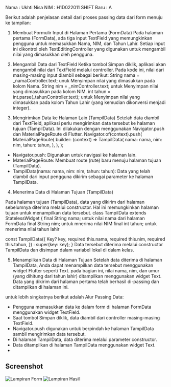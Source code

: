 Nama : Ukhti Nisa
NIM : H1D022011
SHIFT Baru : A

Berikut adalah penjelasan detail dari proses passing data dari form menuju ke tampilan:
1. Membuat Formulir Input di Halaman Pertama (FormData)
Pada halaman pertama (FormData), ada tiga input TextField yang memungkinkan pengguna untuk memasukkan Nama, NIM, dan Tahun Lahir. Setiap input ini dikontrol oleh TextEditingController yang digunakan untuk mengambil nilai yang dimasukkan oleh pengguna.

2. Mengambil Data dari TextField
Ketika tombol Simpan diklik, aplikasi akan mengambil nilai dari TextField melalui controller. Pada kode ini, nilai dari masing-masing input diambil sebagai berikut:
String nama = _namaController.text; unuk Menyimpan nilai yang dimasukkan pada kolom Nama.
String nim = _nimController.text; untuk Menyimpan nilai yang dimasukkan pada kolom NIM.
int tahun = int.parse(_tahunController.text); untuk Menyimpan nilai yang dimasukkan pada kolom Tahun Lahir (yang kemudian dikonversi menjadi integer).

3. Mengirimkan Data ke Halaman Lain (TampilData)
Setelah data diambil dari TextField, aplikasi perlu mengirimkan data tersebut ke halaman tujuan (TampilData). Ini dilakukan dengan menggunakan Navigator.push dan MaterialPageRoute di Flutter.
Navigator.of(context).push(
  MaterialPageRoute(
    builder: (context) => TampilData(
      nama: nama,
      nim: nim,
      tahun: tahun,
    ),
  ),
);
- Navigator.push: Digunakan untuk navigasi ke halaman lain.
- MaterialPageRoute: Membuat route (rute) baru menuju halaman tujuan (TampilData).
- TampilData(nama: nama, nim: nim, tahun: tahun): Data yang telah diambil dari input pengguna dikirim sebagai parameter ke halaman TampilData.
4. Menerima Data di Halaman Tujuan (TampilData)

Pada halaman tujuan (TampilData), data yang dikirim dari halaman sebelumnya diterima melalui constructor. Hal ini memungkinkan halaman tujuan untuk menampilkan data tersebut.
class TampilData extends StatelessWidget {
  final String nama; untuk nilai nama dari halaman FormData
  final String nim; untuk mnerima nilai NIM
  final int tahun; untuk menerima nilai tahun lahir

  const TampilData({
    Key? key,
    required this.nama,
    required this.nim,
    required this.tahun,
  }) : super(key: key);
}
Data tersebut diterima melalui constructor TampilData dan disimpan dalam variabel lokal di dalam kelas.

5. Menampilkan Data di Halaman Tujuan
Setelah data diterima di halaman TampilData, Anda dapat menampilkan data tersebut menggunakan widget Flutter seperti Text. pada bagian ini, nilai nama, nim, dan umur (yang dihitung dari tahun lahir) ditampilkan menggunakan widget Text. Data yang dikirim dari halaman pertama telah berhasil di-passing dan ditampilkan di halaman ini.

untuk lebih singkatnya berikut adalah Alur Passing Data:
- Pengguna memasukkan data ke dalam form di halaman FormData menggunakan widget TextField.
- Saat tombol Simpan diklik, data diambil dari controller masing-masing TextField.
- Navigator.push digunakan untuk berpindah ke halaman TampilData sambil mengirimkan data tersebut.
- Di halaman TampilData, data diterima melalui parameter constructor.
- Data ditampilkan di halaman TampilData menggunakan widget Text.
- 
## Screenshot
![Lampiran Form](form.png)
![Lampiran Hasil](hasil.png)
